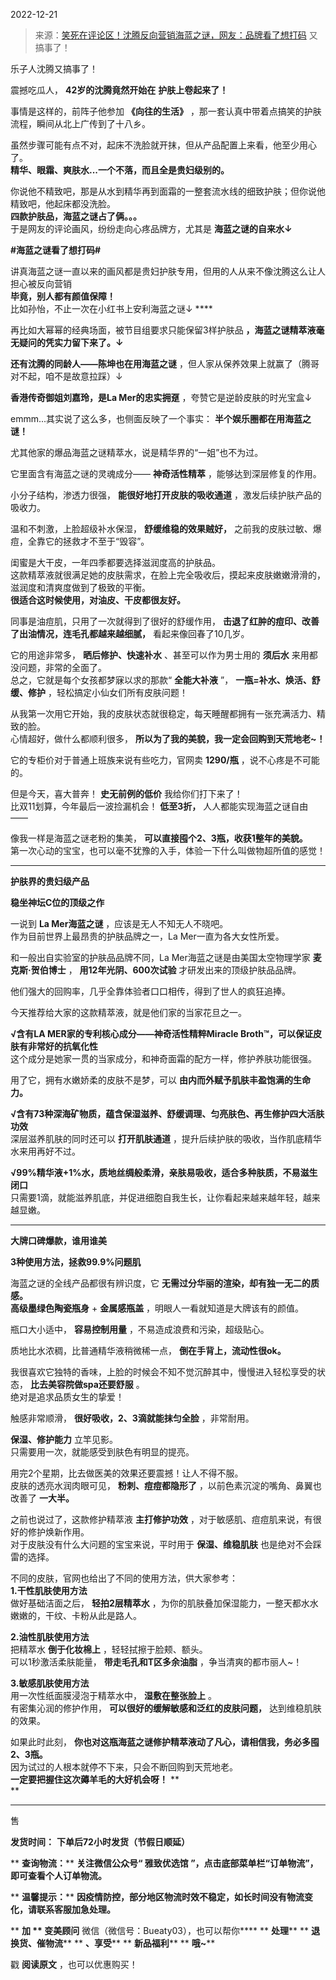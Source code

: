 2022-12-21

> 来源：[笑死在评论区！沈腾反向营销海蓝之谜，网友：品牌看了想打码](http://mp.weixin.qq.com/s?__biz=MzU0MjYwNDU2Mw==&mid=2247509212&idx=1&sn=7af5ca25a050e8a55d736848917ac99e&chksm=fb1ac8a0cc6d41b6c3ea871b27b8bf40b99f62226982f35bc9dad3082d49172f6b880762d7ed&scene=27#wechat_redirect)
> 又搞事了！

乐子人沈腾又搞事了！  
  
震撼吃瓜人， **42岁的沈腾竟然开始在** **护肤上卷起来了！**  
  
事情是这样的，前阵子他参加 **《向往的生活》** ，那一套认真中带着点搞笑的护肤流程，瞬间从北上广传到了十八乡。  
  
虽然步骤可能有点不对，起床不洗脸就开抹，但从产品配置上来看，他至少用心了。  
 **精华、眼霜、爽肤水...一个不落，而且全是贵妇级别的。**  
  
你说他不精致吧，那是从水到精华再到面霜的一整套流水线的细致护肤；但你说他精致吧，他起床都没洗脸。  
 **四款护肤品，海蓝之谜占了俩。。。**  
于是网友的评论画风，纷纷走向心疼品牌方，尤其是 **海蓝之谜的自来水↓**  
  
 **#海蓝之谜看了想打码#**  
  
讲真海蓝之谜一直以来的画风都是贵妇护肤专用，但用的人从来不像沈腾这么让人担心被反向营销  
 **毕竟，别人都有颜值保障！**  
比如孙怡，不止一次在小红书上安利海蓝之谜↓ ****  

  
再比如大幂幂的经典场面，被节目组要求只能保留3样护肤品 **，海蓝之谜精萃液毫无疑问的凭实力留下来了。↓**  
  
  
 **还有沈腾的同龄人——陈坤也在用海蓝之谜** ，但人家从保养效果上就赢了（腾哥对不起，咱不是故意拉踩）↓  

  
 **香港传奇御姐刘嘉玲，是La Mer的忠实拥趸** ，夸赞它是逆龄皮肤的时光宝盒↓  
  
emmm...其实说了这么多，也侧面反映了一个事实： **半个娱乐圈都在用海蓝之谜！**  

尤其他家的爆品海蓝之谜精萃水，说是精华界的“一姐”也不为过。

  
它里面含有海蓝之谜的灵魂成分—— **神奇活性精萃** ，能够达到深层修复的作用。  
  
小分子结构，渗透力很强， **能很好地打开皮肤的吸收通道** ，激发后续护肤产品的吸收力。  
  
温和不刺激，上脸超级补水保湿， **舒缓维稳的效果贼好，** 之前我的皮肤过敏、爆痘，全靠它的拯救才不至于“毁容”。  
  
闺蜜是大干皮，一年四季都要选择滋润度高的护肤品。  
这款精萃液就很满足她的皮肤需求，在脸上完全吸收后，摸起来皮肤嫩嫩滑滑的，滋润度和清爽度做到了极致的平衡。  
 **很适合这时候使用，对油皮、干皮都很友好。**  
  
同事是油痘肌，只用了一次就得到了很好的舒缓作用， **击退了红肿的痘印、改善了出油情况，连毛孔都越来越细腻，** 看起来像回春了10几岁。  
  
它的用途非常多， **晒后修护、快速补水** 、甚至可以作为男士用的 **须后水** 来用都没问题，非常的全面了。  
总之，它就是每个女孩都梦寐以求的那款“ **全能大补液** ”， **一瓶=补水、焕活、舒缓、修护** ，轻松搞定小仙女们所有皮肤问题！  
  
从我第一次用它开始，我的皮肤状态就很稳定，每天睡醒都拥有一张充满活力、精致的脸。  
心情超好，做什么都顺利很多， **所以为了我的美貌，我一定会回购到天荒地老~！**  
  
它的专柜价对于普通上班族来说有些吃力，官网卖 **1290/瓶** ，说不心疼是不可能的。  
  
但是今天，喜大普奔！ **史无前例的低价** 我给你们打下来了！  
比双11划算，今年最后一波捡漏机会！ **低至3折，** 人人都能实现海蓝之谜自由——  
  

  
像我一样是海蓝之谜老粉的集美， **可以直接囤个2、3瓶，收获1整年的美貌。**  
第一次心动的宝宝，也可以毫不犹豫的入手，体验一下什么叫做物超所值的感觉！  
  

 ****  

 **护肤界的贵妇级产品**

 **稳坐神坛C位的顶级之作**

  
  
一说到 **La Mer海蓝之谜** ，应该是无人不知无人不晓吧。  
作为目前世界上最昂贵的护肤品牌之一，La Mer一直为各大女性所爱。  
  
和一般出自实验室的护肤品品牌不同，La Mer海蓝之谜是由美国太空物理学家 **麦克斯·贺伯博士** ， **用12年光阴、600次试验**
才研发出来的顶级护肤品品牌。  
  
他们强大的回购率，几乎全靠体验者口口相传，得到了世人的疯狂追捧。  
  
今天推荐给大家的这款精萃液，就是他们家的当家花旦之一。  

 **√含有LA MER家的专利核心成分——神奇活性精粹Miracle Broth™，可以保证皮肤有非常好的抗氧化性**  
这个成分是她家一贯的当家成分，和神奇面霜的配方一样，修护养肤功能很强。  
  
用了它，拥有水嫩娇柔的皮肤不是梦，可以 **由内而外赋予肌肤丰盈饱满的生命力。**  
  
 **√含有73种深海矿物质，蕴含保湿滋养、舒缓调理、匀亮肤色、再生修护四大活肤功效**  
深层滋养肌肤的同时还可以 **打开肌肤通道** ，提升后续护肤的吸收，当作肌底精华水来用再好不过。  
  
 **√99%精华液+1%水，质地丝绸般柔滑，亲肤易吸收，适合多种肤质，不易滋生闭口**  
只需要1滴，就能滋养肌底，并促进细胞自我生长，让你看起来越来越年轻，越来越显嫩。  
 ****  

 **大牌口碑爆款，谁用谁美**

 **3种使用方法，拯救99.9%问题肌**

  
  
海蓝之谜的全线产品都很有辨识度，它 **无需过分华丽的渲染，却有独一无二的质感。**  
 **高级墨绿色陶瓷瓶身** + **金属感瓶盖** ，明眼人一看就知道是大牌该有的颜值。  
  
瓶口大小适中， **容易控制用量** ，不易造成浪费和污染，超级贴心。  
  
质地比水浓稠，比普通精华液稍微稀一点， **倒在手背上，流动性很ok。**  
  
我很喜欢它独特的香味，上脸的时候会不知不觉沉醉其中，慢慢进入轻松享受的状态， **比去美容院做spa还要舒服** 。  
绝对是追求品质女生的挚爱！  
  
触感非常顺滑， **很好吸收，2、3滴就能抹匀全脸** ，非常耐用。  
  
 **保湿、修护能力** 立竿见影。  
只需要用一次，就能感受到肤色有明显的提亮。  
  
用完2个星期，比去做医美的效果还要震撼！让人不得不服。  
皮肤的透亮水润肉眼可见， **粉刺、痘痘都隐形了** ，以前色素沉淀的嘴角、鼻翼也改善了 **一大半。**  
  
之前也说过了，这款修护精萃液 **主打修护功效** ，对于敏感肌、痘痘肌来说，有很好的修护焕新作用。  
对于皮肤没有什么大问题的宝宝来说，平时用于 **保湿、维稳肌肤** 也是绝对不会踩雷的选择。  
  
不同的皮肤，官网也给出了不同的使用方法，供大家参考：  
 **1.干性肌肤使用方法**  
做好基础洁面之后， **轻拍2层精萃水** ，为你的肌肤叠加保湿能力，一整天都水水嫩嫩的，干纹、卡粉从此是路人。  
  
 **2.油性肌肤使用方法**  
把精萃水 **倒于化妆棉上** ，轻轻拭擦于脸颊、额头。  
可以1秒激活柔肤能量， **带走毛孔和T区多余油脂** ，争当清爽的都市丽人~！  
  
 **3.敏感肌肤使用方法**  
用一次性纸面膜浸泡于精萃水中， **湿敷在整张脸上** 。  
有密集沁润的修护作用， **可以很好的缓解敏感和泛红的皮肤问题，** 达到维稳肌肤的效果。  
  
如果此时此刻， **你也对这瓶海蓝之谜修护精萃液动了凡心，请相信我，务必多囤2、3瓶。**  
因为试过的人根本就停不下来，只会不断回购到天荒地老。  
 **一定要把握住这次薅羊毛的大好机会呀！** **  
**

 ****

售

  

  

 **发货时间：** **下单后72小时发货（节假日顺延）**

  

 ** **查询物流：**** **关注微信公众号“ **雅致优选馆** ”，点击底部菜单栏“订单物流”，即可查看个人订单物流。**

  

 ** **温馨提示：**** **因疫情防控，部分地区物流时效不稳定，如长时间没有物流变化，请联系客服加急处理。**

  

 ** **加 ** **变美顾问**** 微信（微信号：Bueaty03），也可以帮你**** ** **处理**** ** **退换货、催物流****
** **、享受**** ** **新品福利**** ** **哦~****

  

戳 **阅读原文** ，也可以优惠购买！

